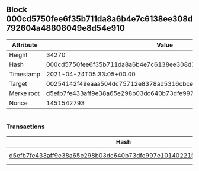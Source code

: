 ## Block 000cd5750fee6f35b711da8a6b4e7c6138ee308d792604a48808049e8d54e910

Attribute | Value
--- | ---
Height | 34270
Hash | 000cd5750fee6f35b711da8a6b4e7c6138ee308d792604a48808049e8d54e910
Timestamp | 2021-04-24T05:33:05+00:00
Target | 00254142f49eaaa504dc75712e8378ad5316cbcead634704b3734b6271167cc4
Merke root | d5efb7fe433aff9e38a65e298b03dc640b73dfe997e101402215e1deadf37399
Nonce | 1451542793

```

```

### Transactions

Hash | Amount
--- | ---
[d5efb7fe433aff9e38a65e298b03dc640b73dfe997e101402215e1deadf37399](d5efb7fe433aff9e38a65e298b03dc640b73dfe997e101402215e1deadf37399.md) | 10.00000000 SKEPTI 
